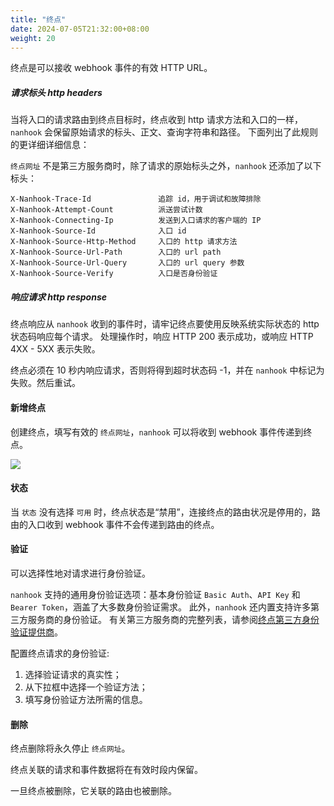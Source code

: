 ```yaml
---
title: "终点"
date: 2024-07-05T21:32:00+08:00
weight: 20
---
```


终点是可以接收 webhook 事件的有效 HTTP URL。

##### 请求标头 http headers

当将入口的请求路由到终点目标时，终点收到 http 请求方法和入口的一样，`nanhook` 会保留原始请求的标头、正文、查询字符串和路径。
下面列出了此规则的更详细详细信息：

`终点网址` 不是第三方服务商时，除了请求的原始标头之外，`nanhook` 还添加了以下标头：

```
X-Nanhook-Trace-Id               追踪 id，用于调试和故障排除
X-Nanhook-Attempt-Count          派送尝试计数
X-Nanhook-Connecting-Ip          发送到入口请求的客户端的 IP
X-Nanhook-Source-Id              入口 id
X-Nanhook-Source-Http-Method     入口的 http 请求方法
X-Nanhook-Source-Url-Path        入口的 url path
X-Nanhook-Source-Url-Query       入口的 url query 参数
X-Nanhook-Source-Verify          入口是否身份验证
```

##### 响应请求 http response

终点响应从 `nanhook` 收到的事件时，请牢记终点要使用反映系统实际状态的 http 状态码响应每个请求。
处理操作时，响应 HTTP 200 表示成功，或响应 HTTP 4XX - 5XX 表示失败。

终点必须在 10 秒内响应请求，否则将得到超时状态码 -1，并在 `nanhook` 中标记为失败。然后重试。

#### 新增终点

创建终点，填写有效的 `终点网址`，`nanhook` 可以将收到 webhook 事件传递到终点。

![](/docs/manual/new_endpoint.png)

#### 状态

当 `状态` 没有选择 `可用` 时，终点状态是“禁用”，连接终点的路由状况是停用的，路由的入口收到 webhook 事件不会传递到路由的终点。

#### 验证

可以选择性地对请求进行身份验证。

`nanhook` 支持的通用身份验证选项：基本身份验证 `Basic Auth`、`API Key` 和 `Bearer Token`，涵盖了大多数身份验证需求。
此外，`nanhook` 还内置支持许多第三方服务商的身份验证。
有关第三方服务商的完整列表，请参阅[终点第三方身份验证提供商](/docs/manual/authentication)。

配置终点请求的身份验证:

1. 选择验证请求的真实性；
2. 从下拉框中选择一个验证方法；
3. 填写身份验证方法所需的信息。

#### 删除

终点删除将永久停止 `终点网址`。

终点关联的请求和事件数据将在有效时段内保留。

一旦终点被删除，它关联的路由也被删除。